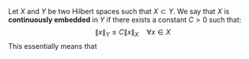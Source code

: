 Let $X$ and $Y$ be two Hilbert spaces such that $X\subset Y$.
We say that $X$ is **continuously embedded** in $Y$ if there exists a constant $C > 0$ such that:
$$
\|x\|_Y \leq C \|x\|_X \quad \forall x \in X  
$$
This essentially means that 
